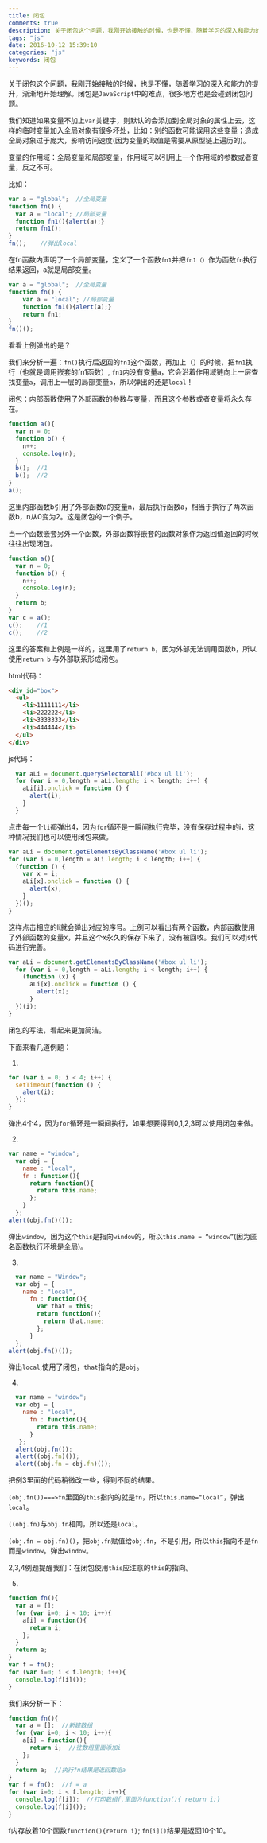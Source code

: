 ```yaml
---
title: 闭包
comments: true
description: 关于闭包这个问题，我刚开始接触的时候，也是不懂，随着学习的深入和能力的提升，渐渐地开始理解。闭包是JavaScript中的难点，很多地方也是会碰到闭包问题
tags: "js"
date: 2016-10-12 15:39:10
categories: "js"
keywords: 闭包
---
```


关于闭包这个问题，我刚开始接触的时候，也是不懂，随着学习的深入和能力的提升，渐渐地开始理解。闭包是`JavaScript`中的难点，很多地方也是会碰到闭包问题。

我们知道如果变量不加上`var`关键字，则默认的会添加到全局对象的属性上去，这样的临时变量加入全局对象有很多坏处，比如：别的函数可能误用这些变量；造成全局对象过于庞大，影响访问速度(因为变量的取值是需要从原型链上遍历的)。

变量的作用域：全局变量和局部变量，作用域可以引用上一个作用域的参数或者变量，反之不可。

比如：

```js
var a = "global";  //全局变量
function fn() {
  var a = "local"; //局部变量
  function fn1(){alert(a);}
  return fn1();
}
fn();    //弹出local
```

在fn函数内声明了一个局部变量，定义了一个函数`fn1`并把`fn1（）`作为函数`fn`执行结果返回，a就是局部变量。

```js
var a = "global";  //全局变量
function fn() {
    var a = "local"; //局部变量
    function fn1(){alert(a);}
    return fn1;
}
fn()();
```

看看上例弹出的是？

我们来分析一遍：`fn()`执行后返回的`fn1`这个函数，再加上（）的时候，把`fn1`执行（也就是调用嵌套的fn1函数）, `fn1`内没有变量`a`，它会沿着作用域链向上一层查找变量`a`，调用上一层的局部变量`a`，所以弹出的还是`local`！

闭包：内部函数使用了外部函数的参数与变量，而且这个参数或者变量将永久存在。

```js
function a(){
  var n = 0;
  function b() {
    n++;
    console.log(n);
  }
  b();  //1
  b();  //2
}
a();
```

这里内部函数b引用了外部函数a的变量n，最后执行函数a，相当于执行了两次函数b，n从0变为2。这是闭包的一个例子。

当一个函数嵌套另外一个函数，外部函数将嵌套的函数对象作为返回值返回的时候往往出现闭包。

```js
function a(){
  var n = 0;
  function b() {
    n++;
    console.log(n);
  }
  return b;
}
var c = a();
c();    //1
c();    //2
```

这里的答案和上例是一样的，这里用了`return b`，因为外部无法调用函数b，所以使用`return b` 与外部联系形成闭包。

html代码：

```html
<div id="box">
  <ul>
    <li>1111111</li>
    <li>222222</li>
    <li>3333333</li>
    <li>444444</li>
  </ul>
</div>
```

js代码：

```js
  var aLi = document.querySelectorAll('#box ul li');
  for (var i = 0,length = aLi.length; i < length; i++) {
    aLi[i].onclick = function () {
      alert(i);
    }
  }
```

点击每一个`li`都弹出4，因为`for`循环是一瞬间执行完毕，没有保存过程中的i，这种情况我们也可以使用闭包来做。

```js
var aLi = document.getElementsByClassName('#box ul li');
for (var i = 0,length = aLi.length; i < length; i++) {
  (function () {
    var x = i;
    aLi[x].onclick = function () {
      alert(x);
    }
  })();
}
```

这样点击相应的li就会弹出对应的序号。上例可以看出有两个函数，内部函数使用了外部函数的变量x，并且这个x永久的保存下来了，没有被回收。我们可以对js代码进行完善。

```js
var aLi = document.getElementsByClassName('#box ul li');
  for (var i = 0,length = aLi.length; i < length; i++) {
    (function (x) {
      aLi[x].onclick = function () {
        alert(x);
      }
  })(i);
}
```
闭包的写法，看起来更加简洁。

下面来看几道例题：

1.

```js
for (var i = 0; i < 4; i++) {
  setTimeout(function () {
    alert(i);
  });
}
```

弹出4个4，因为`for`循环是一瞬间执行，如果想要得到0,1,2,3可以使用闭包来做。

2.

```js
var name = "window";
  var obj = {
    name : "local",
    fn : function(){
      return function(){
        return this.name;
      };
    }
  };
alert(obj.fn()());
```

弹出`window`，因为这个`this`是指向`window`的，所以`this.name = “window”`(因为匿名函数执行环境是全局)。

3.

```js
  var name = "Window";
  var obj = {
    name : "local",
      fn : function(){
        var that = this;
        return function(){
          return that.name;
        };
      }
  };
alert(obj.fn()());
```

弹出`local`,使用了闭包，`that`指向的是`obj`。

4.

```js
  var name = "window";
  var obj = {
    name : "local",
      fn : function(){
        return this.name;
      }
   };
  alert(obj.fn());
  alert((obj.fn)());
  alert((obj.fn = obj.fn)());
```

把例3里面的代码稍微改一些，得到不同的结果。

`(obj.fn())===>fn`里面的`this`指向的就是`fn`，所以`this.name=“local”`，弹出`local`。

`((obj.fn)`与`obj.fn`相同，所以还是`local`。

`(obj.fn = obj.fn)()`，把`obj.fn`赋值给`obj.fn`，不是引用，所以`this`指向不是`fn`而是`window`。弹出`window`。

2,3,4例题提醒我们：在闭包使用`this`应注意的`this`的指向。

5.

```js
function fn(){
  var a = [];
  for (var i=0; i < 10; i++){
    a[i] = function(){
      return i;
    };
  }
  return a;
}
var f = fn();
for (var i=0; i < f.length; i++){
  console.log(f[i]());
}
```

我们来分析一下：

```js
function fn(){
  var a = [];  //新建数组
  for (var i=0; i < 10; i++){
    a[i] = function(){
      return i;  //往数组里面添加i
    };
  }
  return a;  //执行fn结果是返回数组a
}
var f = fn();  //f = a
for (var i=0; i < f.length; i++){
  console.log(f[i]);  //打印数组f,里面为function(){ return i;}
  console.log(f[i]());
}
```

f内存放着10个函数`function(){return i}`;  `fn[i]()`结果是返回10个10。
